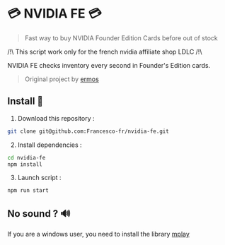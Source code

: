 # 💳 NVIDIA FE 💳
> Fast way to buy NVIDIA Founder Edition Cards before out of stock

/!\ This script work only for the french nvidia affiliate shop LDLC /!\

NVIDIA FE checks inventory every second in Founder's Edition cards.

> Original project by [ermos](https://github.com/ermos/nvidia-fe)

## Install 📁

1) Download this repository :
```bash
git clone git@github.com:Francesco-fr/nvidia-fe.git
```

2) Install dependencies :
```bash
cd nvidia-fe
npm install
```

3) Launch script :
```bash
npm run start
```

## No sound ? 🔊

If you are a windows user, you need to install the library [mplay](http://www.mplayerhq.hu/)
